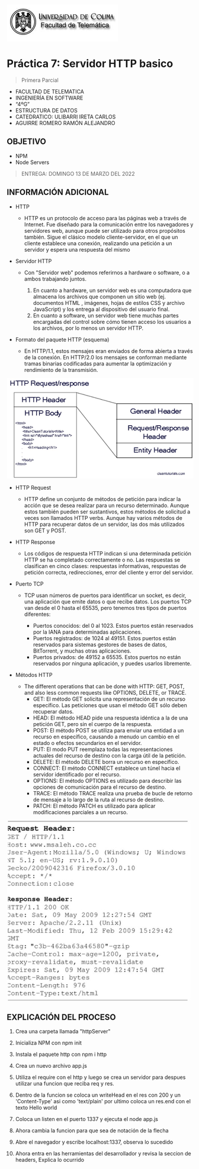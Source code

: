 ![Logo](img/ucol-logo.jpg)

# Práctica 7: Servidor HTTP basico

> Primera Parcial

- FACULTAD DE TELEMATICA
- INGENIERÍA EN SOFTWARE
- “4ºG”
- ESTRUCTURA DE DATOS
- CATEDRATICO: ULIBARRI IRETA CARLOS
- AGUIRRE ROMERO RAMÓN ALEJANDRO

## OBJETIVO

- NPM
- Node Servers

> ENTREGA: DOMINGO 13 DE MARZO DEL 2022

## INFORMACIÓN ADICIONAL

- HTTP

  - HTTP es un protocolo de acceso para las páginas web a través de Internet. Fue diseñado para la comunicación entre los navegadores y servidores web, aunque puede ser utilizado para otros propósitos también. Sigue el clásico modelo cliente-servidor, en el que un cliente establece una conexión, realizando una petición a un servidor y espera una respuesta del mismo

- Servidor HTTP

  - Con "Servidor web" podemos referirnos a hardware o software, o a ambos trabajando juntos.

    1. En cuanto a hardware, un servidor web es una computadora que almacena los archivos que componen un sitio web (ej. documentos HTML , imágenes, hojas de estilos CSS y archivo JavaScript) y los entrega al dispositivo del usuario final.
    2. En cuanto a software, un servidor web tiene muchas partes encargadas del control sobre cómo tienen acceso los usuarios a los archivos, por lo menos un servidor HTTP.

- Formato del paquete HTTP (esquema)

  - En HTTP/1.1, estos mensajes eran enviados de forma abierta a través de la conexión. En HTTP/2.0 los mensajes se conforman mediante tramas binarias codificadas para aumentar la optimización y rendimiento de la transmisión.

![HTTP Request/response](img/HTTP-PARTS.jpg)

- HTTP Request

  - HTTP define un conjunto de métodos de petición para indicar la acción que se desea realizar para un recurso determinado. Aunque estos también pueden ser sustantivos, estos métodos de solicitud a veces son llamados HTTP verbs. Aunque hay varios métodos de HTTP para recuperar datos de un servidor, las dos más utilizados son GET y POST.

- HTTP Response

  - Los códigos de respuesta HTTP indican si una determinada petición HTTP se ha completado correctamente o no. Las respuestas se clasifican en cinco clases: respuestas informativas, respuestas de petición correcta, redirecciones, error del cliente y error del servidor.

- Puerto TCP

  - TCP usan números de puertos para identificar un socket, es decir, una aplicación que emite datos o que recibe datos. Los puertos TCP van desde el 0 hasta el 65535, pero tenemos tres tipos de puertos diferentes:

    - Puertos conocidos: del 0 al 1023. Estos puertos están reservados por la IANA para determinadas aplicaciones.
    - Puertos registrados: de 1024 al 49151. Estos puertos están reservados para sistemas gestores de bases de datos, BitTorrent, y muchas otras aplicaciones.
    - Puertos privados: de 49152 a 65535. Estos puertos no están reservados por ninguna aplicación, y puedes usarlos libremente.

- Métodos HTTP

  - The different operations that can be done with HTTP: GET, POST, and also less common requests like OPTIONS, DELETE, or TRACE.
    - GET: El método GET solicita una representación de un recurso específico. Las peticiones que usan el método GET sólo deben recuperar datos.
    - HEAD: El método HEAD pide una respuesta idéntica a la de una petición GET, pero sin el cuerpo de la respuesta.
    - POST: El método POST se utiliza para enviar una entidad a un recurso en específico, causando a menudo un cambio en el estado o efectos secundarios en el servidor.
    - PUT: El modo PUT reemplaza todas las representaciones actuales del recurso de destino con la carga útil de la petición.
    - DELETE: El método DELETE borra un recurso en específico.
    - CONNECT: El método CONNECT establece un túnel hacia el servidor identificado por el recurso.
    - OPTIONS: El método OPTIONS es utilizado para describir las opciones de comunicación para el recurso de destino.
    - TRACE: El método TRACE realiza una prueba de bucle de retorno de mensaje a lo largo de la ruta al recurso de destino.
    - PATCH: El método PATCH es utilizado para aplicar modificaciones parciales a un recurso.

![Network headers information](img/REQUEST.jpg)

## EXPLICACIÓN DEL PROCESO

1. Crea una carpeta llamada "httpServer"

2. Inicializa NPM con npm init

3. Instala el paquete http con npm i http

4. Crea un nuevo archivo app.js

5. Utiliza el require con el http y luego se crea un servidor para despues utilizar una funcion que reciba req y res.

6. Dentro de la funcion se coloca un writeHead en el res con 200 y un 'Content-Type' asi como 'text/plain' por ultimo coloca un res.end con el texto Hello world

7. Coloca un listen en el puerto 1337 y ejecuta el node app.js

8. Ahora cambia la funcion para que sea de notación de la flecha

9. Abre el navegador y escribe localhost:1337, observa lo sucedido

10. Ahora entra en las herramientas del desarrollador y revisa la seccion de headers, Explica lo ocurrido
